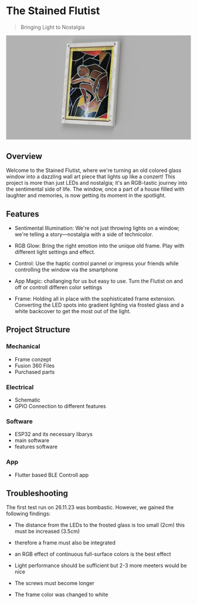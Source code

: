# The Stained Flutist
>
> Bringing Light to Nostalgia

![Flutist in the Stained glass](/Assets/Images/Rendering_v2.png)

## Overview

Welcome to the Stained Flutist, where we're turning an old colored glass window into a dazzling wall art piece that lights up like a conzert! This project is more than just LEDs and nostalgia; it's an RGB-tastic journey into the sentimental side of life. The window, once a part of a house filled with laughter and memories, is now getting its moment in the spotlight.

## Features

- Sentimental Illumination: We're not just throwing lights on a window; we're telling a story—nostalgia with a side of technicolor.

- RGB Glow: Bring the right emotion into the unique old frame. Play with different light settings and effect.

- Control: Use the haptic control pannel or impress your friends while controlling the window via the smartphone

- App Magic: challanging for us but easy to use. Turn the Flutist on and off or controll differen color settings

- Frame: Holding all in place with the sophisticated frame extension. Converting the LED spots into gradient lighting via frosted glass and a white backcover to get the most out of the light.

## Project Structure

### Mechanical

- Frame conzept
- Fusion 360 Files
- Purchased parts

### Electrical

- Schematic
- GPIO Connection to different features

### Software

- ESP32 and its necessary libarys
- main software
- features software

### App

- Flutter based BLE Controll app

## Troubleshooting

The first test run on 26.11.23 was bombastic. However, we gained the following findings:

- The distance from the LEDs to the frosted glass is too small (2cm) this must be increased (3.5cm)

- therefore a frame must also be integrated

- an RGB effect of continuous full-surface colors is the best effect

- Light performance should be sufficient but 2-3 more meeters would be nice

- The screws must become longer

- The frame color was changed to white
